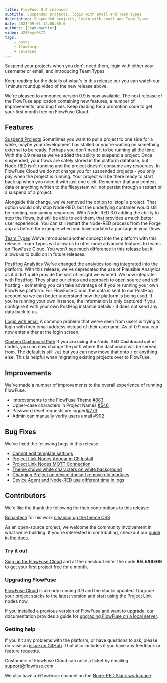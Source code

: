 ```yaml
---
title: FlowFuse 0.9 released
subtitle: Suspended projects, login with email and Team Types
description: Suspended projects, login with email and Team Types
date: 2022-09-01 12:00:00.0
authors: ["sam-machin"]
video: d23Pmyc0k7I
tags:
    - posts
    - flowforge
    - releases
---
```


Suspend your projects when you don't need them, login with either your username or email, and introducing Team Types
<!--more-->

Keep reading for the details of what's in this release our you can watch our 1 minute roundup video of the new release above. 

We're pleased to announce version 0.9 is now available. The next release of the FlowFuse application containing new features, a number of improvements, and bug fixes. Keep reading for a promotion code to get your first month free on FlowFuse Cloud. 

## Features
[Suspend Projects](https://github.com/flowforge/flowforge/issues/893)
Sometimes you want to put a project to one side for a while, maybe your development has stalled or you're waiting on something external to be ready. Perhaps you don't need it to be running all the time. With the 0.9 release we've added the ability to suspend a project. Once suspended, your flows are safely stored in the platform database, but Node-RED isn't running and the project doesn't consume any resources. In FlowFuse Cloud we do not charge you for suspended projects - you only pay when the project is running.
Your project will be there ready to start back up when you need it with just one click.
Remember that any context data or anything written to the filesystem will not persist through a restart or a suspend of a project.

Alongside this change, we've removed the option to 'stop' a project. That option would only stop Node-RED, but the underlying container would still be running, consuming resources. With Node-RED 3.0 adding the ability to stop the flows, but still be able to edit them, that provides a much better user experience.
You can still restart the Node-RED process from the Forge app as before for example when you have updated a package in your flows.

[Team Types](https://github.com/flowforge/flowforge/issues/733)
We've introduced another concept into the platform with this release. Team Types will allow us to offer more advanced features to teams on FlowFuse Cloud. You won't see much difference in this release but it allows us to build on in future releases.

[PostHog Analytics](https://github.com/flowforge/flowforge/issues/695)
We've changed the analytics tooling integrated into the platform. With this release, we've deprecated the use of Plausible Analytics as it didn't quite provide the sort of insight we wanted. We now integrate with [PostHog](https://posthog.com/). They share our ethos and approach to open source and self hosting - something you can take advantage of if you're running your own FlowFuse platform.
For FlowFuse Cloud, the data is sent to our PostHog account so we can better understand how the platform is being used. If you're running your own instance, the information is only captured if you configure it with your own PostHog instance details - it does not send any data back to us.


[Login with email](https://github.com/flowforge/flowforge/issues/856)
A common problem that we've seen from users is trying to login with their email address instead of their username. As of 0.9 you can now enter either at the login screen.

[Custom Dashboard Path](https://github.com/flowforge/flowforge/issues/774)
If you are using the Node-RED Dashboard set of nodes, you can now change the path where the dashboard will be served from. The default is still `/ui` but you can now move that onto `/` or anything else. This is helpful when migrating existing projects over to FlowFuse.


## Improvements
We've made a number of improvements to the overall experience of running FlowFuse.

- Improvements to the FlowFuse Theme [#883](https://github.com/flowforge/flowforge/pull/883). 
- Upper-case characters in Project Names [#546](https://github.com/flowforge/flowforge/issues/546)
- Password reset requests are logged[#773](https://github.com/flowforge/flowforge/issues/773)
- Admin can manually verify users email [#902](https://github.com/flowforge/flowforge/issues/692)

## Bug Fixes
We've fixed the following bugs in this release.
- [Cannot edit template settings](https://github.com/flowforge/flowforge/issues/875)<br>
- [Project Link Nodes Appear in CE Install](https://github.com/flowforge/flowforge-nr-project-nodes/issues/10)
- [Project Link Nodes MQTT Connection](https://github.com/flowforge/flowforge-nr-project-nodes/issues/14)
- [Theme shows white characters on white background](https://github.com/flowforge/flowforge-nr-theme/issues/19)
- [Changing Project on device doesn't remove old modules](https://github.com/flowforge/flowforge-device-agent/issues/27)
- [Device Agent and Node-RED use different time in logs](https://github.com/flowforge/flowforge-device-agent/issues/30)


## Contributors
We'd like the thank the following for their contributions to this release:

[Bonantech](https://github.com/bonanitech) for his work [cleaning up the theme CSS](https://github.com/flowforge/flowforge-nr-theme/commit/30e21a3777dc3438ef206157ee9110728011f59c)

As an open-source project, we welcome the community involvement in what we're building. If you're interested in contributing, checkout our [guide in the docs](https://flowforge.com/docs/contribute/).


### Try it out

[Sign up for FlowFuse Cloud](https://app.flowforge.com/account/create) and at the checkout enter the code **RELEASE09** to get your first project free for a month.

### Upgrading FlowFuse

[FlowFuse Cloud](https://app.flowforge.com) is already running 0.9 and the stacks updated. Upgrade your project stacks to the latest version and start using the Project Link nodes now.

If you installed a previous version of FlowFuse and want to upgrade, our documentation provides a
guide for [upgrading FlowFuse on a local server](/docs/install#upgrade).

### Getting help

If you hit any problems with the platform, or have questions to ask, please do
raise an [issue on GitHub](https://github.com/flowforge/flowforge/issues).
That also includes if you have any feedback or feature requests.

Customers of FlowFuse Cloud can raise a ticket by emailing support@flowfuse.com

We also have a `#flowforge` channel on the [Node-RED Slack workspace](https://nodered.org/slack).

